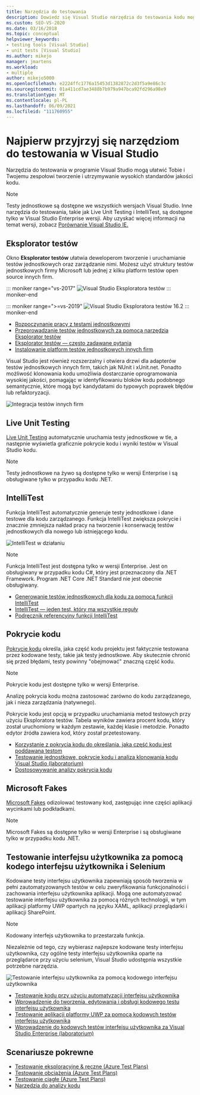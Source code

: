 ```yaml
---
title: Narzędzia do testowania
description: Dowiedz się Visual Studio narzędzia do testowania kodu mogą pomóc Ci i Twoje zespołowi opracować i utrzymać wysokie standardy doskonałości kodu.
ms.custom: SEO-VS-2020
ms.date: 03/16/2018
ms.topic: conceptual
helpviewer_keywords:
- testing tools [Visual Studio]
- unit tests [Visual Studio]
ms.author: mikejo
manager: jmartens
ms.workload:
- multiple
author: mikejo5000
ms.openlocfilehash: e2224ffc1776a15453d1382872c2d3f5a9e86c3c
ms.sourcegitcommit: 01a411cd7ae3488b7b979a947bca92fd296a98e9
ms.translationtype: MT
ms.contentlocale: pl-PL
ms.lasthandoff: 06/09/2021
ms.locfileid: "111760955"
---
```

# <a name="first-look-at-testing-tools-in-visual-studio"></a>Najpierw przyjrzyj się narzędziom do testowania w Visual Studio

Narzędzia do testowania w programie Visual Studio mogą ułatwić Tobie i Twojemu zespołowi tworzenie i utrzymywanie wysokich standardów jakości kodu.

> [!NOTE]
> Testy jednostkowe są dostępne we wszystkich wersjach Visual Studio. Inne narzędzia do testowania, takie jak Live Unit Testing i IntelliTest, są dostępne tylko w Visual Studio Enterprise wersji. Aby uzyskać więcej informacji na temat wersji, zobacz [Porównanie Visual Studio IE.](https://visualstudio.microsoft.com/vs/compare/)

## <a name="test-explorer"></a>Eksplorator testów

Okno **Eksplorator testów** ułatwia deweloperom tworzenie i uruchamianie testów jednostkowych oraz zarządzanie nimi. Możesz użyć struktury testów jednostkowych firmy Microsoft lub jednej z kilku platform testów open source innych firm.

::: moniker range="vs-2017"
![Visual Studio Eksploratora testów](media/devtest-testexplorer.png)
::: moniker-end

::: moniker range=">=vs-2019"
![Visual Studio Eksploratora testów 16.2](media/vs-2019/test-explorer-16-2.PNG)
::: moniker-end

* [Rozpoczynanie pracy z testami jednostkowymi](unit-test-your-code.md)
* [Przeprowadzanie testów jednostkowych za pomocą narzędzia Eksplorator testów](run-unit-tests-with-test-explorer.md)
* [Eksplorator testów — często zadawane pytania](test-explorer-faq.md)
* [Instalowanie platform testów jednostkowych innych firm](install-third-party-unit-test-frameworks.md)

Visual Studio jest również rozszerzalny i otwiera drzwi dla adapterów testów jednostkowych innych firm, takich jak NUnit i xUnit.net. Ponadto możliwość klonowania kodu umożliwia dostarczanie oprogramowania wysokiej jakości, pomagając w identyfikowaniu bloków kodu podobnego semantycznie, które mogą być kandydatami do typowych poprawek błędów lub refaktoryzacji.

![Integracja testów innych firm](media/devtest-thirdparty.png)

## <a name="live-unit-testing"></a>Live Unit Testing

[Live Unit Testing](../test/live-unit-testing.md) automatycznie uruchamia testy jednostkowe w tle, a następnie wyświetla graficznie pokrycie kodu i wyniki testów w Visual Studio kodu.

> [!NOTE]
> Testy jednostkowe na żywo są dostępne tylko w wersji Enterprise i są obsługiwane tylko w przypadku kodu .NET.

## <a name="intellitest"></a>IntelliTest

Funkcja IntelliTest automatycznie generuje testy jednostkowe i dane testowe dla kodu zarządzanego. Funkcja IntelliTest zwiększa pokrycie i znacznie zmniejsza nakład pracy na tworzenie i konserwację testów jednostkowych dla nowego lub istniejącego kodu.

![IntelliTest w działaniu](media/devtest-intellitest.png)

> [!NOTE]
> Funkcja IntelliTest jest dostępna tylko w wersji Enterprise. Jest on obsługiwany w przypadku kodu C#, który jest przeznaczony dla .NET Framework. Program .NET Core .NET Standard nie jest obecnie obsługiwany.

* [Generowanie testów jednostkowych dla kodu za pomocą funkcji IntelliTest](generate-unit-tests-for-your-code-with-intellitest.md)
* [IntelliTest — jeden test, który ma wszystkie reguły](https://devblogs.microsoft.com/devops/intellitest-one-test-to-rule-them-all/)
* [Podręcznik referencyjny funkcji IntelliTest](intellitest-manual/index.md)

## <a name="code-coverage"></a>Pokrycie kodu

[Pokrycie kodu](../test/using-code-coverage-to-determine-how-much-code-is-being-tested.md) określa, jaka część kodu projektu jest faktycznie testowana przez kodowane testy, takie jak testy jednostkowe. Aby skutecznie chronić się przed błędami, testy powinny "obejmować" znaczną część kodu.

> [!NOTE]
> Pokrycie kodu jest dostępne tylko w wersji Enterprise.

Analizę pokrycia kodu można zastosować zarówno do kodu zarządzanego, jak i nieza zarządzania (natywnego).

Pokrycie kodu jest opcją w przypadku uruchamiania metod testowych przy użyciu Eksploratora testów. Tabela wyników zawiera procent kodu, który został uruchomiony w każdym zestawie, każdej klasie i metodzie. Ponadto edytor źródła zawiera kod, który został przetestowany.

* [Korzystanie z pokrycia kodu do określania, jaka część kodu jest poddawana testom](using-code-coverage-to-determine-how-much-code-is-being-tested.md)
* [Testowanie jednostkowe, pokrycie kodu i analiza klonowania kodu Visual Studio (laboratorium)](https://azuredevopslabs.com/labs/devopsserver/liveunittesting)
* [Dostosowywanie analizy pokrycia kodu](customizing-code-coverage-analysis.md)

## <a name="microsoft-fakes"></a>Microsoft Fakes

[Microsoft Fakes](../test/isolating-code-under-test-with-microsoft-fakes.md) odizolować testowany kod, zastępując inne części aplikacji wycinkami lub podkładkami.

> [!NOTE]
> Microsoft Fakes są dostępne tylko w wersji Enterprise i są obsługiwane tylko w przypadku kodu .NET.

## <a name="user-interface-testing-with-coded-ui-and-selenium"></a>Testowanie interfejsu użytkownika za pomocą kodego interfejsu użytkownika i Selenium

Kodowane testy interfejsu użytkownika zapewniają sposób tworzenia w pełni zautomatyzowanych testów w celu zweryfikowania funkcjonalności i zachowania interfejsu użytkownika aplikacji. Mogą one automatyzować testowanie interfejsu użytkownika za pomocą różnych technologii, w tym aplikacji platformy UWP opartych na języku XAML, aplikacji przeglądarki i aplikacji SharePoint.

> [!NOTE]
> Kodowany interfejs użytkownika to przestarzała funkcja.

Niezależnie od tego, czy wybierasz najlepsze kodowane testy interfejsu użytkownika, czy ogólne testy interfejsu użytkownika oparte na przeglądarce przy użyciu selenium, Visual Studio udostępnia wszystkie potrzebne narzędzia.

![Testowanie interfejsu użytkownika za pomocą kodowego interfejsu użytkownika](media/devtest-codeduitest.png)

* [Testowanie kodu przy użyciu automatyzacji interfejsu użytkownika](use-ui-automation-to-test-your-code.md)
* [Wprowadzenie do tworzenia, edytowania i obsługi kodowego testu interfejsu użytkownika](walkthrough-creating-editing-and-maintaining-a-coded-ui-test.md)
* [Testowanie aplikacji platformy UWP za pomocą kodowych testów interfejsu użytkownika](test-uwp-app-with-coded-ui-test.md)
* [Wprowadzenie do kodowych testów interfejsu użytkownika za Visual Studio Enterprise (laboratorium)](https://azuredevopslabs.com/labs/tfs/codedui)

## <a name="related-scenarios"></a>Scenariusze pokrewne

* [Testowanie eksploracyjne & ręczne (Azure Test Plans)](/azure/devops/test/index?view=vsts&preserve-view=true)
* [Testowanie obciążenia (Azure Test Plans)](/azure/devops/test/load-test/index?view=vsts&preserve-view=true)
* [Testowanie ciągłe (Azure Test Plans)](/azure/devops/pipelines/test/getting-started-with-continuous-testing?view=vsts&preserve-view=true)
* [Narzędzia do analizy kodu](../code-quality/code-analysis-for-managed-code-overview.md)
